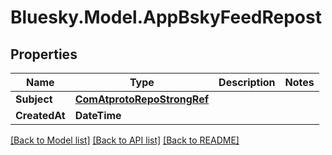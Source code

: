 # Bluesky.Model.AppBskyFeedRepost

## Properties

Name | Type | Description | Notes
------------ | ------------- | ------------- | -------------
**Subject** | [**ComAtprotoRepoStrongRef**](ComAtprotoRepoStrongRef.md) |  | 
**CreatedAt** | **DateTime** |  | 

[[Back to Model list]](../README.md#documentation-for-models) [[Back to API list]](../README.md#documentation-for-api-endpoints) [[Back to README]](../README.md)

